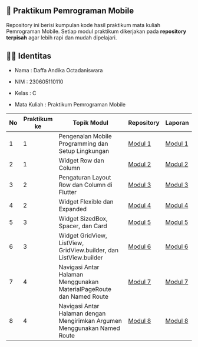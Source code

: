##  📱 Praktikum Pemrograman Mobile

Repository ini berisi kumpulan kode hasil praktikum mata kuliah Pemrograman Mobile. Setiap modul praktikum dikerjakan pada **repository terpisah** agar lebih rapi dan mudah dipelajari.

## 👨‍💻 Identitas

- Nama : Daffa Andika Octadaniswara 

- NIM : 230605110110

- Kelas : C

- Mata Kuliah : Praktikum Pemrograman Mobile

| No  | Praktikum ke | Topik Modul  | Repository | Laporan |
| ------------ | ------------ | ------------ | ------------ | ------------ |
| 1 | 1 | Pengenalan Mobile Programming dan Setup Lingkungan | [Modul 1](https://github.com/Dapaaw/PrakMobileeeee/tree/main "Modul 1") | [Modul 1](https://drive.google.com/file/d/1uAAz2BpoL02oAFHKVckJ_D_ybj6doVzp/view?usp=drive_link "Modul 1") | 
| 2 | 1 | Widget Row dan Column | [Modul 2](https://github.com/Dapaaw/Modul-2 "Modul 2") | [Modul 2](https://drive.google.com/file/d/1aVrI_zHUbiHd7i9og0th1osQUB0GIEcB/view?usp=drive_link "Modul 2") |
| 3 | 2 | Pengaturan Layout Row dan Column di Flutter | [Modul 3](https://github.com/Dapaaw/Modul-3 "Modul 3") | [Modul 3](https://drive.google.com/file/d/1jfUvYLyM3VrpnuBSxTirXeOZWn7YJDou/view?usp=drive_link "Modul 3") |
| 4 | 2 | Widget Flexible dan Expanded | [Modul 4](https://github.com/Dapaaw/Modul-4 "Modul 4") | [Modul 4](https://drive.google.com/file/d/1qn8v7ElEara_tNVQ0BD28aQtzREqDksu/view?usp=drive_link "Modul 4") |
| 5 | 3 | Widget SizedBox, Spacer, dan Card | [Modul 5](https://github.com/Dapaaw/Modul-5 "Modul 5") | [Modul 5](https://drive.google.com/file/d/19NUPZzCQjA9LVoIwtZ9XUXKX-wuaLTss/view?usp=drive_link "Modul 5") |
| 6 | 3 | Widget GridView, ListView, GridView.builder, dan ListView.builder | [Modul 6](https://github.com/Dapaaw/Modul-6 "Modul 6") | [Modul 6](https://drive.google.com/file/d/1mq2RNJ1r4TjFq_MercMNLBATFtu20KBn/view?usp=drive_link "Modul 6") |
| 7 | 4 | Navigasi Antar Halaman Menggunakan MaterialPageRoute dan Named Route | [Modul 7](https://github.com/Dapaaw/Modul-7 "Modul 7") | [Modul 7](https://drive.google.com/file/d/196kiCgBV69V7JyzijVGYxO0uenTJ6gC0/view?usp=sharing "Modul 7") |
| 8 | 4 | Navigasi Antar Halaman dengan Mengirimkan Argumen Menggunakan Named Route | [Modul 8](https://github.com/Dapaaw/Modul-8 "Modul 8") | [Modul 8](https://drive.google.com/file/d/1ghS5GV2ucDZn4fXxkela5SACWUskOzlA/view?usp=sharing "Modul 8") |

